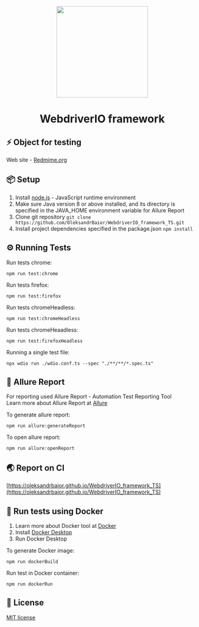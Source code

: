 <div align="center"> 
<img <img src="https://spin.atomicobject.com/wp-content/uploads/webdriverio.png" width="240"/>
 <h1>WebdriverIO framework</h1>
</div>

## ⚡️ Object for testing

Web site - [Redmime.org](https://www.redmine.org/)

## 📦 Setup

1. Install [node.js](https://nodejs.org/en/) - JavaScript runtime environment
2. Make sure Java version 8 or above installed, and its directory is specified in the JAVA_HOME environment variable for Allure Report
3. Clone git repository `git clone https://github.com/OleksandrBaior/WebdriverIO_framework_TS.git`
4. Install project dependencies specified in the package.json `npm install`

## ⚙️ Running Tests

Run tests chrome:

```
npm run test:chrome
```

Run tests firefox:

```
npm run test:firefox
```

Run tests chromeHeadless:

```
npm run test:chromeHeadless
```

Run tests chromeHeaadless:

```
npm run test:firefoxHeadless
```

Running a single test file:

```
npx wdio run ./wdio.conf.ts --spec "./**/**/*.spec.ts"
```

## 📜 Allure Report

For reporting used Allure Report - Automation Test Reporting Tool  
Learn more about Allure Report at [Allure](https://allurereport.org/)

To generate allure report:

```
npm run allure:generateReport
```

To open allure report:

```
npm run allure:openReport
```

## 🌏 Report on CI

[https://oleksandrbaior.github.io/WebdriverIO_framework_TS](https://oleksandrbaior.github.io/WebdriverIO_framework_TS)

## 🐳 Run tests using Docker

1. Learn more about Docker tool at [Docker](https://www.docker.com/)
2. Install [Docker Desktop](https://docs.docker.com/get-docker/)
3. Run Docker Desktop

To generate Docker image:

```
npm run dockerBuild
```

Run test in Docker container:

```
npm run dockerRun
```

## 🔑 License

[MIT license](https://github.com/OleksandrBaior/WebdriverIO_framework_TS?tab=MIT-1-ov-file)

